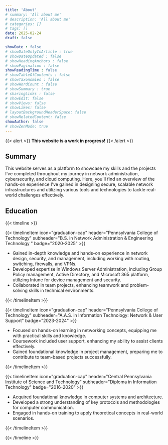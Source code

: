 ```yaml
---
title: 'About'
# summary: 'All about me'
# description: 'All about me'
# categories: []
# tags: []
date: 2025-02-24
draft: false

showDate : false
# showDateOnlyInArticle : true
# showDateUpdated : false
# showHeadingAnchors : false
# showPagination : false
showReadingTime : false
# showTableOfContents : false
# showTaxonomies : false 
# showWordCount : false
# showSummary : true
# sharingLinks : false
# showEdit: false
# showViews: false
# showLikes: false
# layoutBackgroundHeaderSpace: false
# showRelatedContent: false
showAuthor: false
# showZenMode: true
---
```


{{< alert >}}
**This website is a work in progress!** 
{{< /alert >}}

## Summary
This website serves as a platform to showcase my skills and the projects I’ve completed throughout my journey in network administration, cybersecurity, and cloud computing. Here, you'll find an overview of the hands-on experience I've gained in designing secure, scalable network infrastructures and utilizing various tools and technologies to tackle real-world challenges effectively.

## Education
{{< timeline >}}

{{< timelineItem icon="graduation-cap" header="Pennsylvania College of Technology" subheader="B.S. in Network Administration & Engineering Technology " badge="2020-2025" >}}

<ul>
  <li>Gained in-depth knowledge and hands-on experience in network design, security, and management, including working with routing, switching, firewalls, and VPNs.</li>
  <li>Developed expertise in Windows Server Administration, including Group Policy management, Active Directory, and Microsoft 365 platform, utilizing Intune for device management and security.</li>
  <li>Collaborated in team projects, enhancing teamwork and problem-solving skills in technical environments.</li>
  
</ul>

{{< /timelineItem >}}

{{< timelineItem icon="graduation-cap" header="Pennsylvania College of Technology" subheader="A.A.S. in Information Technology: Network & User Support" badge="2023-2024" >}}

<ul>
  <li>Focused on hands-on learning in networking concepts, equipping me with practical skills and knowledge.</li>
  <li>Coursework included user support, enhancing my ability to assist clients effectively.</li>
  <li>Gained foundational knowledge in project management, preparing me to contribute to team-based projects successfully.</li>
</ul>

{{< /timelineItem >}}

{{< timelineItem icon="graduation-cap" header="Central Pennsylvania Institute of Science and Technology" subheader="Diploma in Information Technology" badge="2016-2020" >}}

<ul>
  <li>Acquired foundational knowledge in computer systems and architecture.</li>
  <li>Developed a strong understanding of key protocols and methodologies for computer communication.</li>
  <li>Engaged in hands-on training to apply theoretical concepts in real-world scenarios.</li>
</ul>

{{< /timelineItem >}}

{{< /timeline >}}

<!-- ## Experience -->